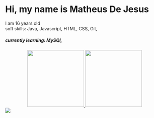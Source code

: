 <h1>Hi, my name is Matheus De Jesus</h1>
I am 16 years old<br>
soft skills: Java, Javascript, HTML, CSS, Git, 
<h5>currently learning: MySQl,  </h5>

<div align="center">
  <a href="https://github.com/MatheusJesusdev">
  <img height="180em" src="https://github-readme-stats.vercel.app/api?username=pedromellodev&show_icons=true&theme=dark&include_all_commits=true&count_private=true"/>
  <img height="180em" src="https://github-readme-stats.vercel.app/api/top-langs/?username=pedromellodev&layout=compact&langs_count=7&theme=dark"/>
</div>
  <div> 
  <a href="https://www.linkedin.com/in/MatheusJesusdev" target="_blank"><img src="https://img.shields.io/badge/-LinkedIn-%230077B5?style=for-the-badge&logo=linkedin&logoColor=white" target="_blank"></a> 
</div>
 

